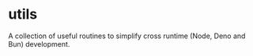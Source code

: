 # utils
A collection of useful routines to simplify cross runtime (Node, Deno and Bun) development.
